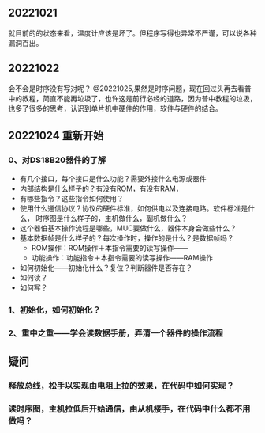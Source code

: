 <!--
 * @Author: king jing
 * @Date: 2022-10-21 22:48:08
 * @LastEditTime: 2022-10-25 09:09:38
 * @Description: Do not edit
-->
## 20221021
就目前的的状态来看，温度计应该是坏了。但程序写得也异常不严谨，可以说各种漏洞百出。

## 20221022 
会不会是时序没有写对呢？
@20221025,果然是时序问题，现在回过头再去看普中的教程，简直不能再垃圾了，也许这是前行必经的道路，因为普中教程的垃圾，也多了很多的思考，认识到单片机中硬件的作用，软件与硬件的结合。

## 20221024 重新开始
### 0、对DS18B20器件的了解
- 有几个接口，每个接口是什么功能？需要外接什么电源或器件
- 内部结构是什么样子的？有没有ROM，有没有RAM，
- 有哪些指令？这些指令如何使用？
- 使用什么通信协议？协议的硬件标准，如何供电以及连接电路。软件标准是什么， 时序图是什么样子的，主机做什么，副机做什么？
- 这个器伯基本操作流程是哪些，MUC要做什么，器件本身会做些什么？
- 基本数据帧是什么样子的？每次操作时，操作的是什么？是数据帧吗？
  - ROM操作：ROM操作＋本指令需要的读写操作——
  - 功能操作：功能指令＋本指令需要的读写操作——RAM操作
- 如何初始化——初始化什么？复位？判断器件是否存在？
- 如何读？
- 如何写？
### 1、初始化，如何初始化？
### 2、重中之重——学会读数据手册，弄清一个器件的操作流程


## 疑问
### 释放总线，松手以实现由电阻上拉的效果，在代码中如何实现？
### 读时序图，主机拉低后开始通信，由从机接手，在代码中什么都不用做吗？
